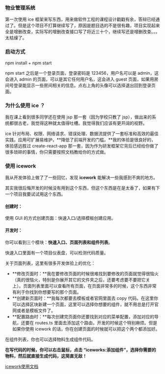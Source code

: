 ### 物业管理系统

第一次使用 ice 框架来写东西，用来做软件工程的课程设计戳戳有余，答辩已经通过了。但是这个项目不打算继续写了，原因是题目选的不是很有趣，项目实现起来全是增删改查，实际写的增删改查接口写了将近三十个，继续写还是增删改查。。。太枯燥了。

### 启动方式

npm install + npm start

npm start 之后是一个登录页面，登录密码是 123456，用户名可以是 admin，这会进入 admin 的页面，可以是其它任何用户名，这会进入 guest 页面，如果用房间号登录能显示一些房间相关的信息。点右上角的头像可以选择退出回到登录页面。

### 为什么使用 ice ？

我在课上看到很多同学还在使用 jsp 那一套（因为学校只教了 jsp），做出来的系统都很古老，我觉得这种就太值得吐槽。我觉得我们应该有更开阔的视野。

ice 针对布局、权限、网络请求、错误处理、数据流提供了一套标准和高效的最佳实践，应用可扩展易维护，**降低了前端开发的门槛。**我的体验是很良好的，体验感远胜过 create-react-app 那一套，因为作为研发框架它背后已经给你做了很多琐碎的事情，你只需要按照文档教给你的方式做。

### 使用 icework

我从开发体验上做了了一些回忆，发现 **icework** 能解决一些我感到不爽的地方。

其实我很后悔开发的时候没有用到这个东西，但这个东西是在是太香了，如果有下一个项目我要试试用这个东西。

#### 创建时：

使用 GUI 的方式创建页面：快速入口/选择模板创建应用。

#### 开发时：

你可以看到三个模块：**快速入口、页面列表和组件列表**。

快速入口里面有一个项目仪表盘，可以检测代码质量。

关于页面列表，这里有很多开发体验上的优化：

- **修改页面时：**我在要修改页面的时候很难找到要修改的页面就觉得很恼火（真的很恼火，特别是你展开其它的文件夹之后，还要考虑要不要把它关上）。页面列表里面可以查看所有页面，在页面非常多的时候，这个东西非常有利于你找到你想要写的那个页面。
- **创建新页面时：**我每次都要去模板或者官网里面去 copy 代码。在这里你可以选择区块新建一个页面，这里可以选择你想要的组件，就不用总是打开官网或者是模板文件了。
- **配置路由时：**每次创建完页面你还要找到对应的菜单配置，添加对应的导航，还要在 routes.ts 里面去添加这个路由，开发的时候这个特别麻烦。但是如果你使用 icework 的话，你在创建页面的时候就可以把这个两个都添加好。

在组件列表，你也可以选择物料生成组件代码。

**在写代码的时候，你可以右击鼠标，点击 “iceworks:添加组件”，选择你需要的物料，然后就直接生成代码，这简直无敌！**

[icework使用文档](https://ice.work/docs/iceworks/guide/visual-construction)

